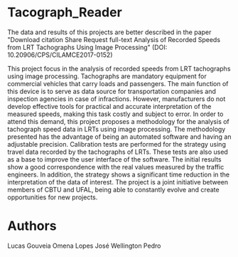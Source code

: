 # Tacograph_Reader
The data and results of this projects are better described in the paper "Download citation	Share 	Request full-text
Analysis of Recorded Speeds from LRT Tachographs Using Image Processing" (DOI: 10.20906/CPS/CILAMCE2017-0152)

This project focus in the analysis of recorded speeds from LRT tachographs using image processing. Tachographs are mandatory equipment for commercial vehicles that carry loads and passengers. The main function of this device is to serve as data source for transportation companies and inspection agencies in case of infractions. However, manufacturers do not develop effective tools for practical and accurate interpretation of the measured speeds, making this task costly and subject to error. In order to attend this demand, this project proposes a methodology for the analysis of tachograph speed data in LRTs using image processing. The methodology presented has the advantage of being an automated software and having an adjustable precision. Calibration tests are performed for the strategy using travel data recorded by the tachographs of LRTs. These tests are also used as a base to improve the user interface of the software. The initial results show a good correspondence with the real values measured by the traffic engineers. In addition, the strategy shows a significant time reduction in the interpretation of the data of interest. The project is a joint initiative between members of CBTU and UFAL, being able to constantly evolve and create opportunities for new projects.

# Authors
Lucas Gouveia Omena Lopes
José Wellington Pedro
